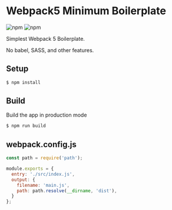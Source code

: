 Webpack5 Minimum Boilerplate
===========
![npm](https://img.shields.io/npm/v/webpack?label=webpack&style=flat-square&logo=webpack)
![npm](https://img.shields.io/npm/v/webpack-cli?label=webpack-cli&style=flat-square&logo=webpack)

Simplest Webpack 5 Boilerplate.

No babel, SASS, and other features.

## Setup
```sh
$ npm install
```

## Build
Build the app in production mode
```sh
$ npm run build
```

## webpack.config.js

```js
const path = require('path');

module.exports = {
  entry: './src/index.js',
  output: {
    filename: 'main.js',
    path: path.resolve(__dirname, 'dist'),
  }
};
```